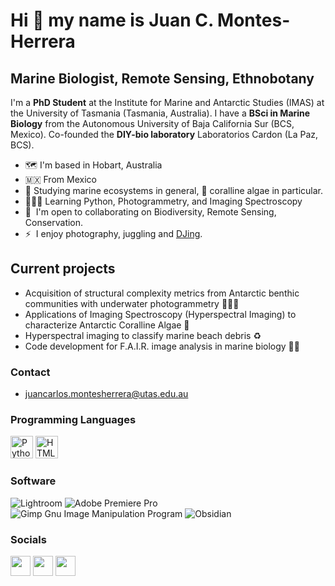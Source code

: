 Hi 👋 my name is Juan C. Montes-Herrera
=======================================

Marine Biologist, Remote Sensing, Ethnobotany
----------------
 
I'm a **PhD Student** at the Institute for Marine and Antarctic Studies (IMAS) at the University of Tasmania (Tasmania, Australia). I have a **BSci in Marine Biology** from the Autonomous University of Baja California Sur (BCS, Mexico). Co-founded the **DIY-bio laboratory** Laboratorios Cardon (La Paz, BCS).
 
- 🗺  I'm based in Hobart, Australia
- :mexico: From Mexico
- 🌊  Studying marine ecosystems in general, 🧠 coralline algae in particular.
- 👨🏽‍💻  Learning Python, Photogrammetry, and Imaging Spectroscopy
- 🤝  I'm open to collaborating on Biodiversity, Remote Sensing, Conservation.
- ⚡  I enjoy photography, juggling and <a href="https://soundcloud.com/jcmontesherrera">DJing</a>.
 

## Current projects
- Acquisition of structural complexity metrics from Antarctic benthic communities with underwater photogrammetry 🐛🐚🐙
- Applications of Imaging Spectroscopy (Hyperspectral Imaging) to characterize Antarctic Coralline Algae 🧠
- Hyperspectral imaging to classify marine beach debris ♻
- Code development for F.A.I.R. image analysis in marine biology 👨‍💻

### Contact
- juancarlos.montesherrera@utas.edu.au

### Programming Languages
<p align="left">
<a href="https://www.python.org/" target="_blank" rel="noreferrer"><img src="https://raw.githubusercontent.com/danielcranney/readme-generator/main/public/icons/skills/python-colored.svg" width="36" height="36" alt="Python" /></a>
<a href="https://developer.mozilla.org/en-US/docs/Glossary/HTML5" target="_blank" rel="noreferrer"><img src="https://raw.githubusercontent.com/danielcranney/readme-generator/main/public/icons/skills/html5-colored.svg" width="36" height="36" alt="HTML5" /></a> 
 
### Software
![Lightroom](https://img.shields.io/badge/Adobe%20Lightroom-31A8FF.svg?style=for-the-badge&logo=Adobe%20Lightroom&logoColor=white)
![Adobe Premiere Pro](https://img.shields.io/badge/Adobe%20Premiere%20Pro-9999FF.svg?style=for-the-badge&logo=Adobe%20Premiere%20Pro&logoColor=white)
![Gimp Gnu Image Manipulation Program](https://img.shields.io/badge/Gimp-657D8B?style=for-the-badge&logo=gimp&logoColor=FFFFFF)
 ![Obsidian](https://img.shields.io/badge/Obsidian-%23483699.svg?style=for-the-badge&logo=obsidian&logoColor=white)
</p>

### Socials
<p align="left"> <a href="https://www.twitter.com/jcmontesherrera" target="_blank" rel="noreferrer"><img src="https://raw.githubusercontent.com/danielcranney/readme-generator/main/public/icons/socials/twitter.svg" width="32" height="32" /></a> <a href="http://www.instagram.com/jcmontesherrera" target="_blank" rel="noreferrer"><img src="https://raw.githubusercontent.com/danielcranney/readme-generator/main/public/icons/socials/instagram.svg" width="32" height="32" /></a> <a href="https://www.linkedin.com/in/jcmontesherrera" target="_blank" rel="noreferrer"><img src="https://raw.githubusercontent.com/danielcranney/readme-generator/main/public/icons/socials/linkedin.svg" width="32" height="32" /></a>
